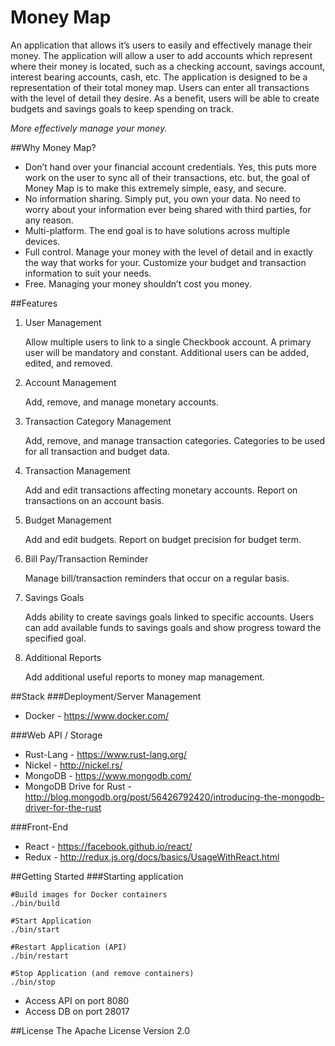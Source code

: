 # Money Map
An application that allows it’s users to easily and effectively manage their money.  The application will allow a user to add accounts which represent where their money is located, such as a checking account, savings account, interest bearing accounts, cash, etc.  The application is designed to be a representation of their total money map.  Users can enter all transactions with the level of detail they desire.  As a benefit, users will be able to create budgets and savings goals to keep spending on track.

_More effectively manage your money._

##Why Money Map?
+ Don’t hand over your financial account credentials. Yes, this puts more work on the user to sync all of their transactions, etc. but, the goal of Money Map is to make this extremely simple, easy, and secure.
+ No information sharing. Simply put, you own your data.  No need to worry about your information ever being shared with third parties, for any reason.
+ Multi-platform. The end goal is to have solutions across multiple devices.
+ Full control. Manage your money with the level of detail and in exactly the way that works for your. Customize your budget and transaction information to suit your needs.
+ Free. Managing your money shouldn’t cost you money.

##Features
1. User Management

   Allow multiple users to link to a single Checkbook account.  A primary user will be mandatory and constant.  Additional users can be added, edited, and removed.

2. Account Management

   Add, remove, and manage monetary accounts.

3. Transaction Category Management

   Add, remove, and manage transaction categories. Categories to be used for all transaction and budget data.

4. Transaction Management

   Add and edit transactions affecting monetary accounts. Report on transactions on an account basis.

5. Budget Management

   Add and edit budgets. Report on budget precision for budget term.

6. Bill Pay/Transaction Reminder

   Manage bill/transaction reminders that occur on a regular basis.

7. Savings Goals

   Adds ability to create savings goals linked to specific accounts.  Users can add available funds to savings goals and show progress toward the specified goal.

8. Additional Reports

   Add additional useful reports to money map management.

##Stack
###Deployment/Server Management
+ Docker - https://www.docker.com/

###Web API / Storage
+ Rust-Lang - https://www.rust-lang.org/
+ Nickel - http://nickel.rs/
+ MongoDB - https://www.mongodb.com/
+ MongoDB Drive for Rust - http://blog.mongodb.org/post/56426792420/introducing-the-mongodb-driver-for-the-rust

###Front-End
+ React - https://facebook.github.io/react/
+ Redux - http://redux.js.org/docs/basics/UsageWithReact.html

##Getting Started
###Starting application
```
#Build images for Docker containers
./bin/build

#Start Application
./bin/start

#Restart Application (API)
./bin/restart

#Stop Application (and remove containers)
./bin/stop
```
+ Access API on port 8080
+ Access DB on port 28017

##License
The Apache License Version 2.0
